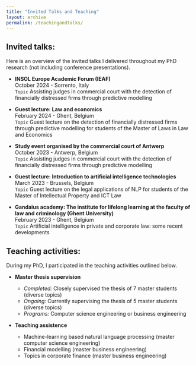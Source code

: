 ```yaml
---
title: "Invited Talks and Teaching"
layout: archive
permalink: /teachingandtalks/
---
```


## Invited talks:
Here is an overview of the invited talks I delivered throughout my PhD research (not including conference presentations).

- **INSOL Europe Academic Forum (IEAF)**  
October 2024 - Sorrento, Italy  
`Topic` Assisting judges in commercial court with the detection of financially distressed firms through predictive modelling

- **Guest lecture: Law and economics**  
February 2024 - Ghent, Belgium  
`Topic` Guest lecture on the detection of financially distressed firms through predictive modelling for students of the Master of Laws in Law and Economics 

- **Study event organised by the commercial court of Antwerp**  
October 2023 - Antwerp, Belgium  
`Topic` Assisting judges in commercial court with the detection of financially distressed firms through predictive modelling

- **Guest lecture: Introduction to artificial intelligence technologies**  
March 2023 - Brussels, Belgium  
`Topic` Guest lecture on the legal applications of NLP for students of the Master of Intellectual Property and ICT Law

- **Gandaius academy: The institute for lifelong learning at the faculty of law and criminology (Ghent University)**  
February 2023 - Ghent, Belgium  
`Topic` Artificial intelligence in private and corporate law: some recent developments

## Teaching activities:
During my PhD, I participated in the teaching activities outlined below.

- **Master thesis supervision**
  - *Completed:* Closely supervised the thesis of 7 master students (diverse topics)  
  - *Ongoing:* Currently supervising the thesis of 5 master students (diverse topics)  
  - *Programs:* Computer science engineering or business engineering

- **Teaching assistence**
  - Machine-learning based natural language processing (master computer science engineering)    
  - Financial modelling (master business engineering)
  - Topics in corporate finance (master business engineering)
